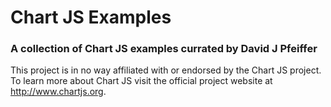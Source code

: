 # Chart JS Examples
### A collection of Chart JS examples currated by David J Pfeiffer

This project is in no way affiliated with or endorsed by the Chart JS project. To learn more about Chart JS visit the official project website at http://www.chartjs.org.
